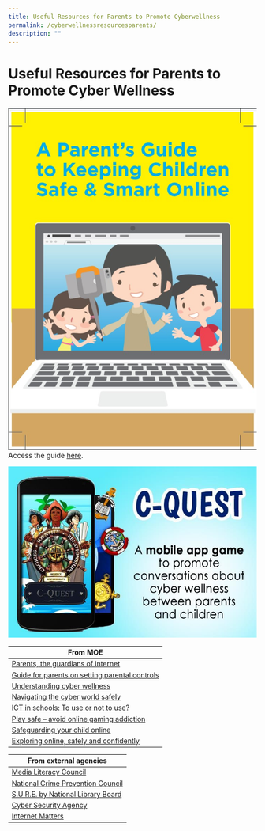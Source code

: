 ```yaml
---
title: Useful Resources for Parents to Promote Cyberwellness
permalink: /cyberwellnessresourcesparents/
description: ""
---
```

Useful Resources for Parents to Promote Cyber Wellness
======================================================
![](/images/Cyber-Wellness_01.jpg)
Access the guide [here](https://www.betterinternet.sg/-/media/Resources/PDFs/Parents-Guides/Safe-and-Smart-Online-Parent-Guide.pdf).

![](/images/Cyber-Wellness_02.jpg)



| From MOE |
| --- |
| [Parents, the guardians of internet](https://www.schoolbag.sg/story/parents-the-guardians-of-internet-safety) |
| [Guide for parents on setting parental controls](https://www.schoolbag.sg/story/guide-for-parents-on-setting-parental-controls) |
| [Understanding cyber wellness](https://www.schoolbag.sg/story/understanding-cyber-wellness) |
| [Navigating the cyber world safely](https://www.schoolbag.sg/story/navigating-the-cyber-world-safely) |
| [ICT in schools: To use or not to use?](https://www.schoolbag.sg/story/ict-in-schools-to-use-or-not-to-use) |
| [Play safe – avoid online gaming addiction](https://www.schoolbag.sg/story/play-safe-avoid-online-gaming-addiction) |
| [Safeguarding your child online](https://www.schoolbag.sg/story/safeguarding-your-child-online) |
| [Exploring online, safely and confidently](https://www.schoolbag.sg/story/exploring-online-safely-and-confidently) |

| From external agencies |
| --- |
| [Media Literacy Council](https://www.betterinternet.sg/) |
| [National Crime Prevention Council](https://www.scamalert.sg/resources/videos) |
| [S.U.R.E. by National Library Board](https://sure.nlb.gov.sg/) |
| [Cyber Security Agency](https://www.csa.gov.sg/gosafeonline)  |
| [Internet Matters](https://www.internetmatters.org/) |
